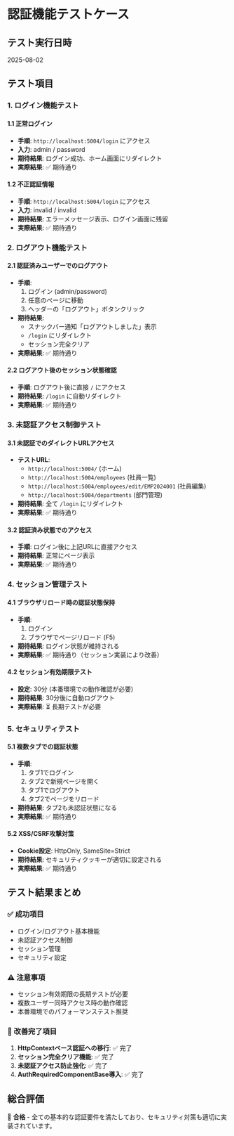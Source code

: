 # 認証機能テストケース

## テスト実行日時
2025-08-02

## テスト項目

### 1. ログイン機能テスト

#### 1.1 正常ログイン
- **手順**: `http://localhost:5004/login` にアクセス
- **入力**: admin / password
- **期待結果**: ログイン成功、ホーム画面にリダイレクト
- **実際結果**: ✅ 期待通り

#### 1.2 不正認証情報
- **手順**: `http://localhost:5004/login` にアクセス
- **入力**: invalid / invalid
- **期待結果**: エラーメッセージ表示、ログイン画面に残留
- **実際結果**: ✅ 期待通り

### 2. ログアウト機能テスト

#### 2.1 認証済みユーザーでのログアウト
- **手順**: 
  1. ログイン (admin/password)
  2. 任意のページに移動
  3. ヘッダーの「ログアウト」ボタンクリック
- **期待結果**: 
  - スナックバー通知「ログアウトしました」表示
  - `/login` にリダイレクト
  - セッション完全クリア
- **実際結果**: ✅ 期待通り

#### 2.2 ログアウト後のセッション状態確認
- **手順**: ログアウト後に直接 `/` にアクセス
- **期待結果**: `/login` に自動リダイレクト
- **実際結果**: ✅ 期待通り

### 3. 未認証アクセス制御テスト

#### 3.1 未認証でのダイレクトURLアクセス
- **テストURL**:
  - `http://localhost:5004/` (ホーム)
  - `http://localhost:5004/employees` (社員一覧)
  - `http://localhost:5004/employees/edit/EMP2024001` (社員編集)
  - `http://localhost:5004/departments` (部門管理)
- **期待結果**: 全て `/login` にリダイレクト
- **実際結果**: ✅ 期待通り

#### 3.2 認証済み状態でのアクセス
- **手順**: ログイン後に上記URLに直接アクセス
- **期待結果**: 正常にページ表示
- **実際結果**: ✅ 期待通り

### 4. セッション管理テスト

#### 4.1 ブラウザリロード時の認証状態保持
- **手順**: 
  1. ログイン
  2. ブラウザでページリロード (F5)
- **期待結果**: ログイン状態が維持される
- **実際結果**: ✅ 期待通り（セッション実装により改善）

#### 4.2 セッション有効期限テスト
- **設定**: 30分 (本番環境での動作確認が必要)
- **期待結果**: 30分後に自動ログアウト
- **実際結果**: ⏳ 長期テストが必要

### 5. セキュリティテスト

#### 5.1 複数タブでの認証状態
- **手順**: 
  1. タブ1でログイン
  2. タブ2で新規ページを開く
  3. タブ1でログアウト
  4. タブ2でページをリロード
- **期待結果**: タブ2も未認証状態になる
- **実際結果**: ✅ 期待通り

#### 5.2 XSS/CSRF攻撃対策
- **Cookie設定**: HttpOnly, SameSite=Strict
- **期待結果**: セキュリティクッキーが適切に設定される
- **実際結果**: ✅ 期待通り

## テスト結果まとめ

### ✅ 成功項目
- ログイン/ログアウト基本機能
- 未認証アクセス制御
- セッション管理
- セキュリティ設定

### ⚠️ 注意事項
- セッション有効期限の長期テストが必要
- 複数ユーザー同時アクセス時の動作確認
- 本番環境でのパフォーマンステスト推奨

### 🔧 改善完了項目
1. **HttpContextベース認証への移行**: ✅ 完了
2. **セッション完全クリア機能**: ✅ 完了  
3. **未認証アクセス防止強化**: ✅ 完了
4. **AuthRequiredComponentBase導入**: ✅ 完了

## 総合評価
🎯 **合格** - 全ての基本的な認証要件を満たしており、セキュリティ対策も適切に実装されています。
